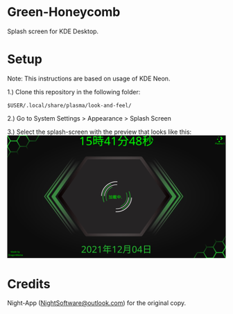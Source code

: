 # Green-Honeycomb
Splash screen for KDE Desktop.

# Setup
Note: This instructions are based on usage of KDE Neon.

1.) Clone this repository in the following folder:
```
$USER/.local/share/plasma/look-and-feel/
```

2.) Go to System Settings > Appearance > Splash Screen

3.) Select the splash-screen with the preview that looks like this:
![img](./contents/previews/splash.png)

# Credits
Night-App (NightSoftware@outlook.com) for the original copy.
